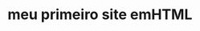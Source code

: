<html>
      <h1> meu primeiro site emHTML </html>
                                           </html>
